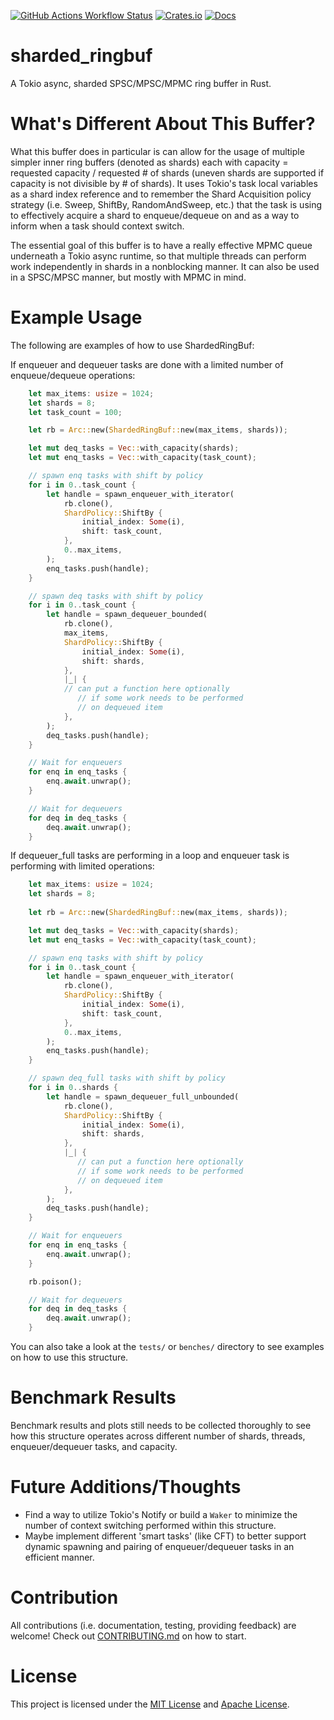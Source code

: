 [![GitHub Actions Workflow Status](https://img.shields.io/github/actions/workflow/status/asder8215/lf-shardedringbuf/rust.yml?style=for-the-badge&logo=github)](https://github.com/asder8215/lf-shardedringbuf)
[![Crates.io](https://img.shields.io/crates/v/lf_shardedringbuf.svg?style=for-the-badge&logo=docsdotrs)](https://crates.io/crates/lf-shardedringbuf)
[![Docs](https://img.shields.io/docsrs/lf-shardedringbuf?style=for-the-badge&logo=rust)](https://docs.rs/lf-shardedringbuf/latest/lf_shardedringbuf/)

# sharded_ringbuf
A Tokio async, sharded SPSC/MPSC/MPMC ring buffer in Rust.

# What's Different About This Buffer?
What this buffer does in particular is can allow for the usage of multiple simpler inner ring buffers (denoted as shards) each with capacity = requested capacity / requested # of shards (uneven shards are supported if capacity is not divisible by # of shards). It uses Tokio's task local variables as a shard index reference and to remember the Shard Acquisition policy strategy (i.e. Sweep, ShiftBy, RandomAndSweep, etc.) that the task is using to effectively acquire a shard to enqueue/dequeue on and as a way to inform when a task should context switch.

The essential goal of this buffer is to have a really effective MPMC queue underneath a Tokio async runtime, so that multiple threads can perform work independently in shards in a nonblocking manner. It can also be used in a SPSC/MPSC manner, but mostly with MPMC in mind.

# Example Usage
The following are examples of how to use ShardedRingBuf:

If enqueuer and dequeuer tasks are done with a limited number of enqueue/dequeue operations:
```rust
    let max_items: usize = 1024;
    let shards = 8;
    let task_count = 100;

    let rb = Arc::new(ShardedRingBuf::new(max_items, shards));

    let mut deq_tasks = Vec::with_capacity(shards);
    let mut enq_tasks = Vec::with_capacity(task_count);

    // spawn enq tasks with shift by policy
    for i in 0..task_count {
        let handle = spawn_enqueuer_with_iterator(
            rb.clone(),
            ShardPolicy::ShiftBy {
                initial_index: Some(i),
                shift: task_count,
            },
            0..max_items,
        );
        enq_tasks.push(handle);
    }

    // spawn deq tasks with shift by policy
    for i in 0..task_count {
        let handle = spawn_dequeuer_bounded(
            rb.clone(),
            max_items,
            ShardPolicy::ShiftBy {
                initial_index: Some(i),
                shift: shards,
            },
            |_| {
            // can put a function here optionally
               // if some work needs to be performed
               // on dequeued item
            },
        );
        deq_tasks.push(handle);
    }

    // Wait for enqueuers
    for enq in enq_tasks {
        enq.await.unwrap();
    }

    // Wait for dequeuers
    for deq in deq_tasks {
        deq.await.unwrap();
    }
```

If dequeuer_full tasks are performing in a loop and enqueuer task is performing with limited operations:
```rust
    let max_items: usize = 1024;
    let shards = 8;
    
    let rb = Arc::new(ShardedRingBuf::new(max_items, shards));

    let mut deq_tasks = Vec::with_capacity(shards);
    let mut enq_tasks = Vec::with_capacity(task_count);

    // spawn enq tasks with shift by policy
    for i in 0..task_count {
        let handle = spawn_enqueuer_with_iterator(
            rb.clone(),
            ShardPolicy::ShiftBy {
                initial_index: Some(i),
                shift: task_count,
            },
            0..max_items,
        );
        enq_tasks.push(handle);
    }

    // spawn deq_full tasks with shift by policy
    for i in 0..shards {
        let handle = spawn_dequeuer_full_unbounded(
            rb.clone(),
            ShardPolicy::ShiftBy {
                initial_index: Some(i),
                shift: shards,
            },
            |_| {
               // can put a function here optionally
               // if some work needs to be performed
               // on dequeued item 
            },
        );
        deq_tasks.push(handle);
    }

    // Wait for enqueuers
    for enq in enq_tasks {
        enq.await.unwrap();
    }

    rb.poison();

    // Wait for dequeuers
    for deq in deq_tasks {
        deq.await.unwrap();
    }
```

You can also take a look at the `tests/` or `benches/` directory to see examples on how to use this structure. 

# Benchmark Results
Benchmark results and plots still needs to be collected thoroughly to see how this structure operates across different number of shards, threads, enqueuer/dequeuer tasks, and capacity.

# Future Additions/Thoughts
* Find a way to utilize Tokio's Notify or build a `Waker` to minimize the number of context switching performed within this structure.
* Maybe implement different 'smart tasks' (like CFT) to better support dynamic spawning and pairing of enqueuer/dequeuer tasks in an efficient manner.

# Contribution
All contributions (i.e. documentation, testing, providing feedback) are welcome! Check out [CONTRIBUTING.md](CONTRIBUTING.md) on how to start.

# License
This project is licensed under the [MIT License](LICENSE-MIT) and [Apache License](LICENSE-APACHE).

